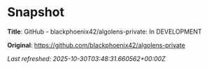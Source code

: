 # Snapshot

**Title**: GitHub - blackphoenix42/algolens-private: In DEVELOPMENT

**Original**: <https://github.com/blackphoenix42/algolens-private>

_Last refreshed: 2025-10-30T03:48:31.660562+00:00Z_
